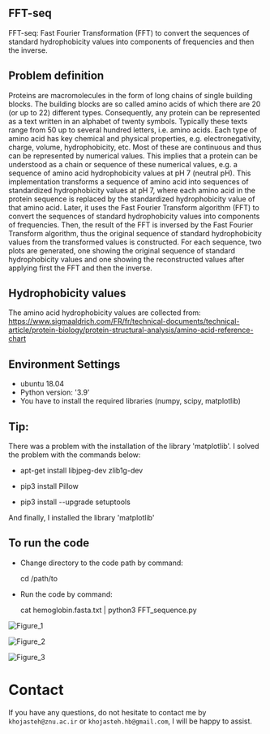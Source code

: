 ## FFT-seq
FFT-seq: Fast Fourier Transformation (FFT) to convert the sequences of standard hydrophobicity values into components of frequencies and then the inverse.

## Problem definition
Proteins are macromolecules in the form of long chains of single building blocks. The building blocks are so called amino acids of which there are 20 (or up to 22) different types. Consequently, any protein can be represented as a text written in an alphabet of twenty symbols. Typically these texts range from 50 up to several hundred letters, i.e. amino acids. Each type of amino acid has key chemical and physical properties, e.g. electronegativity, charge, volume, hydrophobicity, etc. Most of these are continuous and thus can be represented by numerical values. This implies that a protein can be understood as a chain or sequence of these numerical values, e.g. a sequence of amino acid hydrophobicity values at pH 7 (neutral pH). 
This implementation transforms a sequence of amino acid into sequences of standardized hydrophobicity values at pH 7, where each amino acid in the protein sequence is replaced by the standardized hydrophobicity value of that amino acid. Later, it uses the Fast Fourier Transform algorithm (FFT) to convert the sequences of standard hydrophobicity values into components of frequencies.  Then, the result of the FFT is inversed by the Fast Fourier Transform algorithm, thus the original sequence of standard hydrophobicity values from the transformed values is constructed. For each sequence, two plots are generated, one showing the original sequence of standard hydrophobicity values and one showing the reconstructed values after applying first the FFT and then the inverse.

## Hydrophobicity values
The amino acid hydrophobicity values are collected from: https://www.sigmaaldrich.com/FR/fr/technical-documents/technical-article/protein-biology/protein-structural-analysis/amino-acid-reference-chart

## Environment Settings
- ubuntu 18.04
- Python version:  '3.9'
- You have to install the required libraries (numpy, scipy, matplotlib) 

## Tip:
There was a problem with the installation of the library 'matplotlib'. I solved the problem with the commands below:

- apt-get install libjpeg-dev zlib1g-dev

- pip3 install Pillow

- pip3 install --upgrade setuptools

And finally, I installed the library 'matplotlib'

## To run the code 
- Change directory to the code path by command:

  cd /path/to

- Run the code by command:

  cat hemoglobin.fasta.txt | python3 FFT_sequence.py

![Figure_1](https://user-images.githubusercontent.com/72028345/197471753-4bb065cd-8035-45a1-8ab4-885e9dff14ae.png)

![Figure_2](https://user-images.githubusercontent.com/72028345/197471766-57d98a77-d7a6-4c97-b859-a44c46ac04fa.png)

![Figure_3](https://user-images.githubusercontent.com/72028345/197471793-412fbb6f-261d-4f32-b0a3-9249233a3430.png)


# Contact
If you have any questions, do not hesitate to contact me by `khojasteh@znu.ac.ir` or `khojasteh.hb@gmail.com`, I will be happy to assist.

